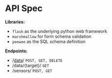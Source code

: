 # API Spec

**Libraries:**

* `flask` as the underlying python web framework
* `marshmallow` for form schema validation
* `peewee` as the SQL schema definition

**Endpoints:**

* /[data](data.md)/ `POST, GET, DELETE`
* /data/{target}/ `GET`
* /sensors/ `POST, GET`
